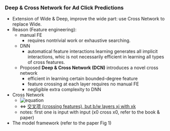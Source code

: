 ### Deep & Cross Network for Ad Click Predictions
- Extension of Wide & Deep, improve the wide part: use Cross Network to replace Wide.
- Reason (Feature engineering):
  - manual FE
    - requires nontrivial work or exhaustive searching.
  - DNN
    - automatical feature interactions learning generates all implicit interactions, whic is not necessarily efficient in learning all types of cross features.
  - Proposed **Deep & Cross Network (DCN)** introduces a novel cross network
    - efficient in learning certain bounded-degree feature
    - feature crossing at each layer requires no manual FE
    - negligible extra complexity to DNN
- Cross Network
  - ![equation](https://latex.codecogs.com/svg.image?&space;x_{l&plus;1}=x_{0}&space;x_{l}^{T}&space;w_{l}&space;&plus;b_{l}&plus;x_{l})
  - <=> [交叉项 (crossing features), but b/w layers xj with xk](https://latex.codecogs.com/svg.image?\overrightarrow{x_{l&plus;1}}=\begin{bmatrix}w_{1}x_{01}x_{l1}&plus;w_{2}x_{01}x_{l2}&plus;w_{3}x_{01}x_{l3}&plus;bx_{l1}&plus;x_{l1}&space;\\w_{1}x_{02}x_{l1}&plus;w_{2}x_{02}x_{l2}&plus;w_{3}x_{02}x_{l3}&plus;bx_{l2}&plus;x_{l2}&space;\\w_{1}x_{03}x_{l1}&plus;w_{2}x_{03}x_{l2}&plus;w_{3}x_{03}x_{l3}&plus;bx_{l3}&plus;x_{l3}&space;\\\end{bmatrix})
  - notes: first one is input with input (x0 cross x0, refer to the book & paper)
- The model framework (refer to the paper Fig 1)
